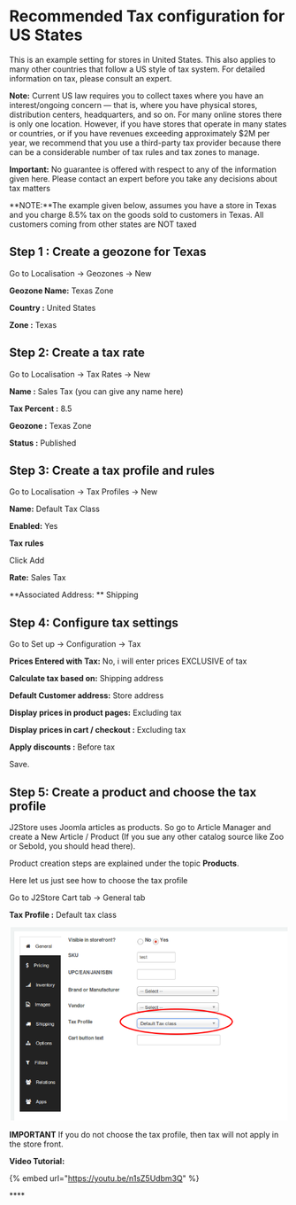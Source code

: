 # Recommended Tax configuration for US States

This is an example setting for stores in United States. This also applies to many other countries that follow a US style of tax system. For detailed information on tax, please consult an expert.

**Note:** Current US law requires you to collect taxes where you have an interest/ongoing concern — that is, where you have physical stores, distribution centers, headquarters, and so on. For many online stores there is only one location. However, if you have stores that operate in many states or countries, or if you have revenues exceeding approximately $2M per year, we recommend that you use a third-party tax provider because there can be a considerable number of tax rules and tax zones to manage.

**Important:** No guarantee is offered with respect to any of the information given here. Please contact an expert before you take any decisions about tax matters

**NOTE:**The example given below, assumes you have a store in Texas and you charge 8.5% tax on the goods sold to customers in Texas. All customers coming from other states are NOT taxed

## Step 1 : Create a geozone for Texas <a id="step-1--create-a-geozone-for-texas"></a>

Go to Localisation -&gt; Geozones -&gt; New

**Geozone Name:** Texas Zone

**Country :** United States

**Zone :** Texas

## Step 2: Create a tax rate <a id="step-2-create-a-tax-rate"></a>

Go to Localisation -&gt; Tax Rates -&gt; New

**Name :** Sales Tax \(you can give any name here\)

**Tax Percent :** 8.5

**Geozone :** Texas Zone

**Status :** Published

## Step 3: Create a tax profile and rules <a id="step-3-create-a-tax-profile-and-rules"></a>

Go to Localisation -&gt; Tax Profiles -&gt; New

**Name:** Default Tax Class

**Enabled:** Yes

**Tax rules**

Click Add

**Rate:** Sales Tax

\*\*Associated Address: \*\* Shipping

## Step 4: Configure tax settings <a id="step-4-configure-tax-settings"></a>

Go to Set up -&gt; Configuration -&gt; Tax

**Prices Entered with Tax:** No, i will enter prices EXCLUSIVE of tax

**Calculate tax based on:** Shipping address

**Default Customer address:** Store address

**Display prices in product pages:** Excluding tax

**Display prices in cart / checkout :** Excluding tax

**Apply discounts :** Before tax

Save.

## Step 5: Create a product and choose the tax profile <a id="step-5-create-a-product-and-choose-the-tax-profile"></a>

J2Store uses Joomla articles as products. So go to Article Manager and create a New Article / Product \(If you sue any other catalog source like Zoo or Sebold, you should head there\).

Product creation steps are explained under the topic **Products**.

Here let us just see how to choose the tax profile

Go to J2Store Cart tab -&gt; General tab

**Tax Profile :** Default tax class

![Default tax-rate-for-Us-stores](https://raw.githubusercontent.com/j2store/doc-images/master/tax-configuration/Recommended-for-US-stores/Tax-config-default-tax-rate.png)

**IMPORTANT** If you do not choose the tax profile, then tax will not apply in the store front.

**Video Tutorial:**

{% embed url="https://youtu.be/n1sZ5Udbm3Q" %}

\*\*\*\*

